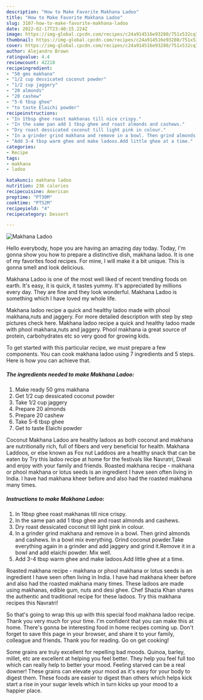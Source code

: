 ```yaml
---
description: "How to Make Favorite Makhana Ladoo"
title: "How to Make Favorite Makhana Ladoo"
slug: 3107-how-to-make-favorite-makhana-ladoo
date: 2022-02-17T23:40:15.224Z
image: https://img-global.cpcdn.com/recipes/c24a914516e93280/751x532cq70/makhana-ladoo-recipe-main-photo.jpg
thumbnail: https://img-global.cpcdn.com/recipes/c24a914516e93280/751x532cq70/makhana-ladoo-recipe-main-photo.jpg
cover: https://img-global.cpcdn.com/recipes/c24a914516e93280/751x532cq70/makhana-ladoo-recipe-main-photo.jpg
author: Alejandro Brown
ratingvalue: 4.4
reviewcount: 42218
recipeingredient:
- "50 gms makhana"
- "1/2 cup dessicated coconut powder"
- "1/2 cup jaggery"
- "20 almonds"
- "20 cashew"
- "5-6 tbsp ghee"
- "to taste Elaichi powder"
recipeinstructions:
- "In 1tbsp ghee roast makhanas till nice crispy."
- "In the same pan add 1 tbsp ghee and roast almonds and cashews."
- "Dry roast dessicated coconut till light pink in colour."
- "In a grinder grind makhana and remove in a bowl. Then grind almonds and cashews. In a bowl mix everything. Grind coconut powder.Take everything again in a grinder and add jaggery and grind it.Remove it in a bowl and add elaichi powder. Mix well."
- "Add 3-4 tbsp warm ghee and make ladoos.Add little ghee at a time."
categories:
- Recipe
tags:
- makhana
- ladoo

katakunci: makhana ladoo 
nutrition: 236 calories
recipecuisine: American
preptime: "PT30M"
cooktime: "PT52M"
recipeyield: "4"
recipecategory: Dessert

---
```



![Makhana Ladoo](https://img-global.cpcdn.com/recipes/c24a914516e93280/751x532cq70/makhana-ladoo-recipe-main-photo.jpg)

Hello everybody, hope you are having an amazing day today. Today, I'm gonna show you how to prepare a distinctive dish, makhana ladoo. It is one of my favorites food recipes. For mine, I will make it a bit unique. This is gonna smell and look delicious.

Makhana Ladoo is one of the most well liked of recent trending foods on earth. It's easy, it is quick, it tastes yummy. It's appreciated by millions every day. They are fine and they look wonderful. Makhana Ladoo is something which I have loved my whole life.

Makhana ladoo recipe a quick and healthy ladoo made with phool makhana,nuts and jaggery. For more detailed description with step by step pictures check here. Makhana ladoo recipe a quick and healthy ladoo made with phool makhana,nuts and jaggery. Phool makhana ia great source of protein, carbohydrates etc so very good for growing kids.


To get started with this particular recipe, we must prepare a few components. You can cook makhana ladoo using 7 ingredients and 5 steps. Here is how you can achieve that.

<!--inarticleads1-->

##### The ingredients needed to make Makhana Ladoo:

1. Make ready 50 gms makhana
1. Get 1/2 cup dessicated coconut powder
1. Take 1/2 cup jaggery
1. Prepare 20 almonds
1. Prepare 20 cashew
1. Take 5-6 tbsp ghee
1. Get to taste Elaichi powder


Coconut Makhana Ladoo are healthy ladoos as both coconut and makhana are nutritionally rich, full of fibers and very beneficial for health. Makhana Laddoos, or else known as Fox nut Laddoos are a healthy snack that can be eaten by Try this ladoo recipe at home for the festivals like Navratri, Diwali and enjoy with your family and friends. Roasted makhana recipe - makhana or phool makhana or lotus seeds is an ingredient I have seen often living in India. I have had makhana kheer before and also had the roasted makhana many times. 

<!--inarticleads2-->

##### Instructions to make Makhana Ladoo:

1. In 1tbsp ghee roast makhanas till nice crispy.
1. In the same pan add 1 tbsp ghee and roast almonds and cashews.
1. Dry roast dessicated coconut till light pink in colour.
1. In a grinder grind makhana and remove in a bowl. Then grind almonds and cashews. In a bowl mix everything. Grind coconut powder.Take everything again in a grinder and add jaggery and grind it.Remove it in a bowl and add elaichi powder. Mix well.
1. Add 3-4 tbsp warm ghee and make ladoos.Add little ghee at a time.


Roasted makhana recipe - makhana or phool makhana or lotus seeds is an ingredient I have seen often living in India. I have had makhana kheer before and also had the roasted makhana many times. These ladoos are made using makhanas, edible gum, nuts and desi ghee. Chef Shazia Khan shares the authentic and traditional recipe for these ladoos. Try this makhana recipes this Navratri! 

So that's going to wrap this up with this special food makhana ladoo recipe. Thank you very much for your time. I'm confident that you can make this at home. There's gonna be interesting food in home recipes coming up. Don't forget to save this page in your browser, and share it to your family, colleague and friends. Thank you for reading. Go on get cooking!

Some grains are truly excellent for repelling bad moods. Quinoa, barley, millet, etc are excellent at helping you feel better. They help you feel full too which can really help to better your mood. Feeling starved can be a real downer! These grains can elevate your mood as it's easy for your body to digest them. These foods are easier to digest than others which helps kick start a rise in your sugar levels which in turn kicks up your mood to a happier place.
